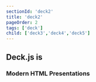 ```yaml
---
sectionId: 'deck2'
title: 'deck2'
pageOrder: 2
tags: ['deck']
child: ['deck3','deck4','deck5']
---
```

## Deck.js is
### Modern HTML Presentations

